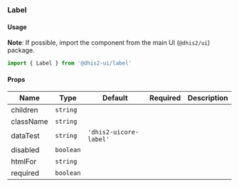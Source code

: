### Label

#### Usage

**Note**: If possible, import the component from the main UI (`@dhis2/ui`) package.

```js
import { Label } from '@dhis2-ui/label'
```

#### Props

| Name      | Type      | Default                | Required | Description |
| --------- | --------- | ---------------------- | -------- | ----------- |
| children  | `string`  |                        |          |             |
| className | `string`  |                        |          |             |
| dataTest  | `string`  | `'dhis2-uicore-label'` |          |             |
| disabled  | `boolean` |                        |          |             |
| htmlFor   | `string`  |                        |          |             |
| required  | `boolean` |                        |          |             |
